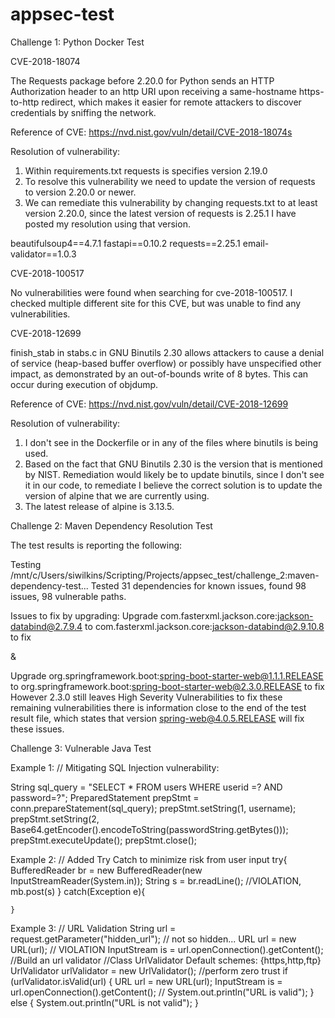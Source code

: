 # appsec-test
Challenge 1: Python Docker Test

CVE-2018-18074

The Requests package before 2.20.0 for Python sends an HTTP Authorization header to an http URI upon receiving a same-hostname https-to-http redirect, which makes it easier for remote attackers to discover credentials by sniffing the network.

Reference of CVE: https://nvd.nist.gov/vuln/detail/CVE-2018-18074s

Resolution of vulnerability:
1. Within requirements.txt requests is specifies version 2.19.0
2. To resolve this vulnerability we need to update the version of requests to version 2.20.0 or newer.
3. We can remediate this vulnerability by changing requests.txt to at least version 2.20.0, since the latest version of requests is 2.25.1 I have posted my resolution using that version.

beautifulsoup4==4.7.1
fastapi==0.10.2
requests==2.25.1
email-validator==1.0.3


CVE-2018-100517

No vulnerabilities were found when searching for cve-2018-100517. I checked multiple different site for this CVE, but was unable to find any vulnerabilities.


CVE-2018-12699

finish_stab in stabs.c in GNU Binutils 2.30 allows attackers to cause a denial of service (heap-based buffer overflow) or possibly have unspecified other impact, as demonstrated by an out-of-bounds write of 8 bytes. This can occur during execution of objdump.


Reference of CVE: https://nvd.nist.gov/vuln/detail/CVE-2018-12699

Resolution of vulnerability:
1. I don't see in the Dockerfile or in any of the files where binutils is being used.
2. Based on the fact that GNU Binutils 2.30 is the version that is mentioned by NIST. Remediation would likely be to update binutils, since I don't see it in our code, to remediate I believe the correct solution is to update the version of alpine that we are currently using.
3. The latest release of alpine is 3.13.5.


Challenge 2: Maven Dependency Resolution Test

The test results is reporting the following:

Testing /mnt/c/Users/siwilkins/Scripting/Projects/appsec_test/challenge_2:maven-dependency-test...
Tested 31 dependencies for known issues, found 98 issues, 98 vulnerable paths.

Issues to fix by upgrading:
Upgrade com.fasterxml.jackson.core:jackson-databind@2.7.9.4 to com.fasterxml.jackson.core:jackson-databind@2.9.10.8 to fix

&

Upgrade org.springframework.boot:spring-boot-starter-web@1.1.1.RELEASE to org.springframework.boot:spring-boot-starter-web@2.3.0.RELEASE to fix
However 2.3.0 still leaves High Severity Vulnerabilities to fix these remaining vulnerabilities there is information close to the end of the test result file, which states that version
spring-web@4.0.5.RELEASE will fix these issues.




Challenge 3: Vulnerable Java Test

Example 1:
// Mitigating SQL Injection vulnerability:

String sql_query = "SELECT * FROM users WHERE userid =? AND password=?";
PreparedStatement prepStmt = conn.prepareStatement(sql_query);
prepStmt.setString(1, username); 
prepStmt.setString(2, Base64.getEncoder().encodeToString(passwordString.getBytes()));
prepStmt.executeUpdate();
prepStmt.close();


Example 2:
// Added Try Catch to minimize risk from user input
	try{
		BufferedReader br = new BufferedReader(new InputStreamReader(System.in));
		String s = br.readLine(); //VIOLATION, 
		mb.post(s)
	}
	catch(Exception e){
			
	}
  
  
  Example 3:
  // URL Validation
String url = request.getParameter("hidden_url"); // not so hidden...
URL url = new URL(url); // VIOLATION 
InputStream is = url.openConnection().getContent();
//Build an url validator 
//Class UrlValidator Default schemes: {https,http,ftp} 
UrlValidator urlValidator = new UrlValidator();
//perform zero trust
if (urlValidator.isValid(url) {
      URL url = new URL(url); 
      InputStream is = url.openConnection().getContent();
//	System.out.println("URL is valid");
    } else {
      	System.out.println("URL is not valid");
    }
